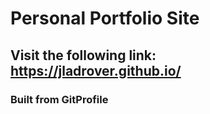 # Personal Portfolio Site

## Visit the following link: https://jladrover.github.io/

### Built from GitProfile

